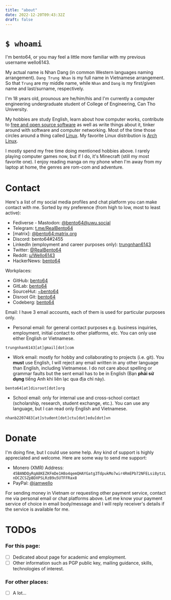 ```yaml
---
title: "about"
date: 2022-12-20T09:43:32Z
draft: false
---
```


# `$ whoami`

I'm bento64, or you may feel a little more familiar with my previous username wello6143.

My actual name is Nhan Dang (in common Western languages naming arrangement). `Dang Trung Nhan` is my full name in Vietnamese arrangement. So that `Trung` are my middle name, while `Nhan` and `Dang` is my first/given name and last/surname, respectively.

I'm 18 years old, prounous are he/him/his and I'm currently a computer engineering undergraduate student of College of Engineering, Can Tho University.

My hobbies are study English, learn about how computer works, contribute to [free and open source software](https://en.wikipedia.org/wiki/Free_and_open-source_software) as well as write things about it, tinker around with software and computer networking. Most of the time those circles around a thing called [Linux](https://en.wikipedia.org/wiki/Linux). My favorite Linux distribution is [Arch Linux](https://archlinux.org).

I mostly spend my free time doing mentioned hobbies above. I rarely playing computer games now, but if I do, it's Minecraft (still my most favorite one). I enjoy reading manga on my phone when I'm away from my laptop at home, the genres are rom-com and adventure.

# Contact
Here's a list of my social media profiles and chat platform you can make contact with me. Sorted by my preference (from high to low, most to least active):

* Fediverse - Mastodon: [@bento64@uwu.social](https://uwu.social/@bento64)
* Telegram: [t.me/RealBento64](https://t.me/RealBento64)
* \[matrix\]: [@bento64:matrix.org](https://matrix.to/#/@bento64:matrix.org)
* Discord: bento64#2455
* LinkedIn (employment and career purposes only): [trungnhan6143](https://www.linkedin.com/in/trungnhan6143/)
* Twitter: [@RealBento64](https://twitter.com/realbento64)
* Reddit: [u/Wello6143](https://reddit.com/u/Wello6143)
* HackerNews: [bento64](https://news.ycombinator.com/user?id=bento64)

Workplaces:

* GitHub: [bento64](https://github.com/bento64)
* GitLab: [bento64](https://gitlab.com/bento64)
* SourceHut: [~bento64](https://sr.ht/~bento64)
* Disroot Git: [bento64](https://git.disroot.org/bento64)
* Codeberg: [bento64](https://codeberg.org/bento64)

Email:
I have 3 email accounts, each of them is used for particular purposes only.

* Personal email: for general contact purposes e.g. business inquiries, employment, initial contact to other platforms, etc. You can only use either English or Vietnamese.
```
trungnhan6143[at]gmail[dot]com
```

* Work email: mostly for hobby and collaborating to projects (i.e. git). You **must** use English, I will reject any email written in any other language than English, including Vietnamese. I do not care about spelling or grammar faults but the sent email has to be in English (Bạn **phải sử dụng** tiếng Anh khi liên lạc qua địa chỉ này).
```
ben​to64[at]​di​sroot​[dot]​org
```

* School email: only for internal use and cross-school contact (scholarship, research, student exchange, etc.). You can use any language, but I can read only English and Vietnamese.
```
nhanb​​2207​4​83[at]stu​dent[dot]ctu[dot]edu[dot]vn
```

# Donate

I'm doing fine, but I could use some help. Any kind of support is highly appreciated and welcome. Here are some way to send me support:

* Monero (XMR) Address: `45BANDQyRqA8KEZKFmDe1H8o4qemQHAYGatg3TdpukMo7wir4RmEPb72NFELsi8ytzLnDCZCSZpBDXPSLRzB9u5UTFFRax8`
* PayPal: [@iamwello](https://paypal.me/iamwello)

For sending money in Vietnam or requesting other payment service, contact me via personal email or chat platforms above. Let me know your payment service of choice in email body/message and I will reply receiver's details if the service is available for me.

# TODOs

### For this page:

- [ ] Dedicated about page for academic and employment.
- [ ] Other information such as PGP public key, mailing guidance, skills, technologies of interest.

### For other places:
- [ ] A lot...